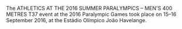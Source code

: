 The ATHLETICS AT THE 2016 SUMMER PARALYMPICS – MEN'S 400 METRES T37 event at the 2016 Paralympic Games took place on 15–16 September 2016, at the Estádio Olímpico João Havelange.
